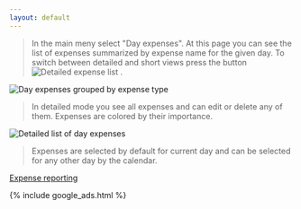```yaml
---
layout: default
--- 
```


> In the main meny select "Day expenses". At this page you can see the list of expenses summarized by expense name for the given day. To switch between detailed and short views press the button ![Detailed expense list](https://dvmorozov.github.io/expenses/assets/images/2015-09-20_09h20_20.png) .

![Day expenses grouped by expense type](https://dvmorozov.github.io/expenses/assets/images/2015-10-22_15h59_35.png)

> In detailed mode you see all expenses and can edit or delete any of them. Expenses are colored by their importance.

![Detailed list of day expenses](https://dvmorozov.github.io/expenses/assets/images/2015-10-22_16h00_56.png)

> Expenses are selected by default for current day and can be selected for any other day by the calendar.

[Expense reporting](https://dvmorozov.github.io/expenses/expense-reporting)

{% include google_ads.html %}
